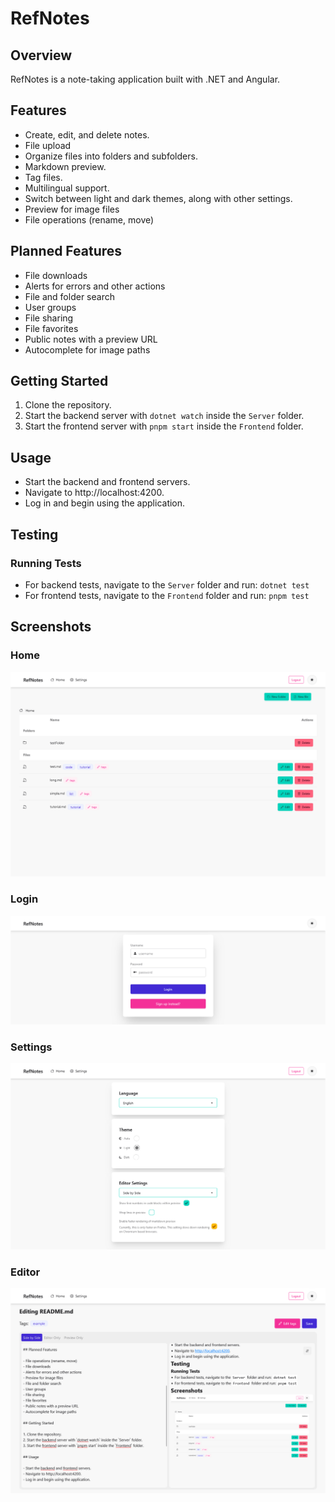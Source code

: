 # RefNotes

## Overview

RefNotes is a note-taking application built with .NET and Angular.

## Features

- Create, edit, and delete notes.
- File upload
- Organize files into folders and subfolders.
- Markdown preview.
- Tag files.
- Multilingual support.
- Switch between light and dark themes, along with other settings.
- Preview for image files
- File operations (rename, move)

## Planned Features

- File downloads
- Alerts for errors and other actions
- File and folder search
- User groups
- File sharing
- File favorites
- Public notes with a preview URL
- Autocomplete for image paths

## Getting Started

1. Clone the repository.
2. Start the backend server with `dotnet watch` inside the `Server` folder.
3. Start the frontend server with `pnpm start` inside the `Frontend` folder.

## Usage

- Start the backend and frontend servers.
- Navigate to http://localhost:4200.
- Log in and begin using the application.

## Testing

### Running Tests

- For backend tests, navigate to the `Server` folder and run:
  `dotnet test`
- For frontend tests, navigate to the `Frontend` folder and run:
  `pnpm test`

## Screenshots

### Home

![home](images/home.png)

### Login

![login](images/login.png)

### Settings

![settings](images/settings.png)

### Editor

![editor](images/editor.png)
